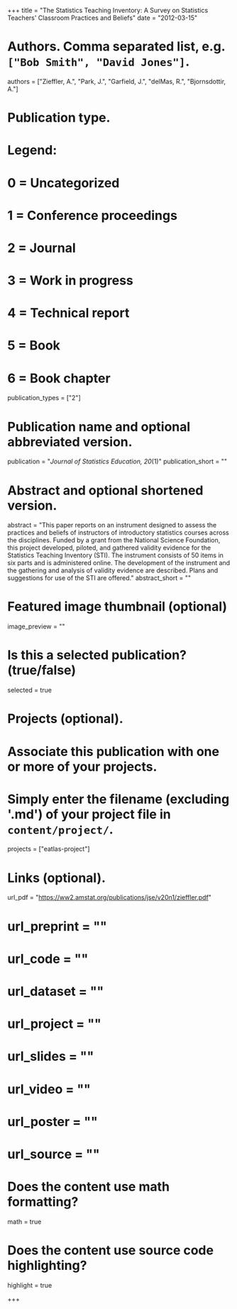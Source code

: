 +++
title = "The Statistics Teaching Inventory: A Survey on Statistics Teachers' Classroom Practices and Beliefs"
date = "2012-03-15"

# Authors. Comma separated list, e.g. `["Bob Smith", "David Jones"]`.
authors = ["Zieffler, A.", "Park, J.", "Garfield, J.", "delMas, R.", "Bjornsdottir, A."]

# Publication type.
# Legend:
# 0 = Uncategorized
# 1 = Conference proceedings
# 2 = Journal
# 3 = Work in progress
# 4 = Technical report
# 5 = Book
# 6 = Book chapter
publication_types = ["2"]

# Publication name and optional abbreviated version.
publication = "*Journal of Statistics Education, 20*(1)"
publication_short = ""

# Abstract and optional shortened version.
abstract = "This paper reports on an instrument designed to assess the practices and beliefs of instructors of introductory statistics courses across the disciplines. Funded by a grant from the National Science Foundation, this project developed, piloted, and gathered validity evidence for the Statistics Teaching Inventory (STI). The instrument consists of 50 items in six parts and is administered online. The development of the instrument and the gathering and analysis of validity evidence are described. Plans and suggestions for use of the STI are offered."
abstract_short = ""

# Featured image thumbnail (optional)
image_preview = ""

# Is this a selected publication? (true/false)
selected = true

# Projects (optional).
#   Associate this publication with one or more of your projects.
#   Simply enter the filename (excluding '.md') of your project file in `content/project/`.
projects = ["eatlas-project"]

# Links (optional).
url_pdf = "https://ww2.amstat.org/publications/jse/v20n1/zieffler.pdf"
# url_preprint = ""
# url_code = ""
# url_dataset = ""
# url_project = ""
# url_slides = ""
# url_video = ""
# url_poster = ""
# url_source = ""

# Does the content use math formatting?
math = true

# Does the content use source code highlighting?
highlight = true

+++

